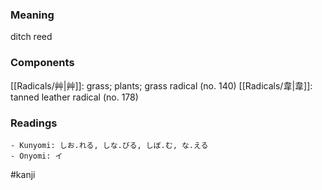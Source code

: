 ### Meaning

ditch reed

### Components

[[Radicals/艸|艸]]: grass; plants; grass radical (no. 140) [[Radicals/韋|韋]]: tanned leather radical (no. 178)

### Readings

```
- Kunyomi: しお.れる, しな.びる, しぼ.む, な.える
- Onyomi: イ
```

#kanji
